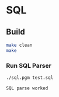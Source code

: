 # SQL

## Build

```bash
make clean
make
```
### Run SQL Parser

```bash
./sql.pgm test.sql

SQL parse worked
```

